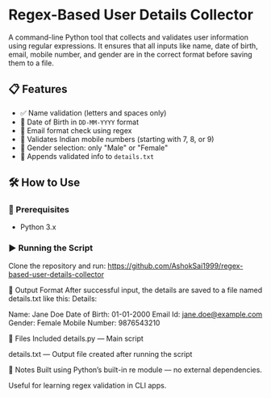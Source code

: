 # Regex-Based User Details Collector

A command-line Python tool that collects and validates user information using regular expressions. It ensures that all inputs like name, date of birth, email, mobile number, and gender are in the correct format before saving them to a file.

## 📋 Features

- ✅ Name validation (letters and spaces only)
- 📅 Date of Birth in `DD-MM-YYYY` format
- 📧 Email format check using regex
- 📱 Validates Indian mobile numbers (starting with 7, 8, or 9)
- 🚻 Gender selection: only "Male" or "Female"
- 📝 Appends validated info to `details.txt`

## 🛠️ How to Use

### 🔧 Prerequisites

- Python 3.x

### ▶️ Running the Script

Clone the repository and run:
https://github.com/AshokSai1999/regex-based-user-details-collector

💾 Output Format
After successful input, the details are saved to a file named details.txt like this:
Details: 

Name: Jane Doe
Date of Birth: 01-01-2000
Email Id: jane.doe@example.com
Gender: Female
Mobile Number: 9876543210

📁 Files Included
details.py — Main script

details.txt — Output file created after running the script

📌 Notes
Built using Python’s built-in re module — no external dependencies.

Useful for learning regex validation in CLI apps.
